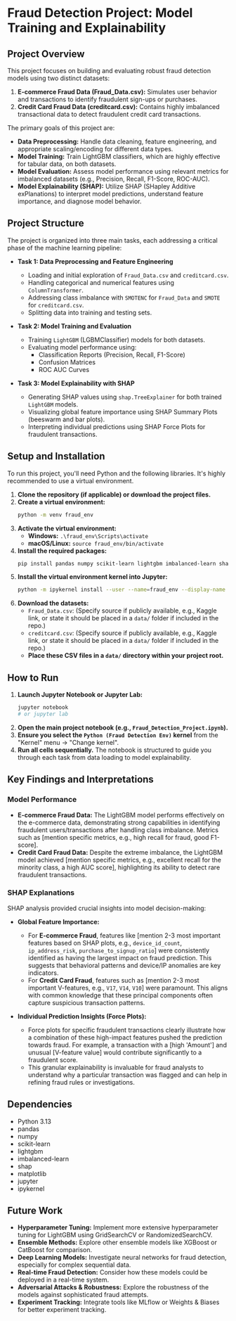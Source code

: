 # Fraud Detection Project: Model Training and Explainability

## Project Overview

This project focuses on building and evaluating robust fraud detection models using two distinct datasets:
1.  **E-commerce Fraud Data (Fraud_Data.csv):** Simulates user behavior and transactions to identify fraudulent sign-ups or purchases.
2.  **Credit Card Fraud Data (creditcard.csv):** Contains highly imbalanced transactional data to detect fraudulent credit card transactions.

The primary goals of this project are:
* **Data Preprocessing:** Handle data cleaning, feature engineering, and appropriate scaling/encoding for different data types.
* **Model Training:** Train LightGBM classifiers, which are highly effective for tabular data, on both datasets.
* **Model Evaluation:** Assess model performance using relevant metrics for imbalanced datasets (e.g., Precision, Recall, F1-Score, ROC-AUC).
* **Model Explainability (SHAP):** Utilize SHAP (SHapley Additive exPlanations) to interpret model predictions, understand feature importance, and diagnose model behavior.

## Project Structure

The project is organized into three main tasks, each addressing a critical phase of the machine learning pipeline:

* **Task 1: Data Preprocessing and Feature Engineering**
    * Loading and initial exploration of `Fraud_Data.csv` and `creditcard.csv`.
    * Handling categorical and numerical features using `ColumnTransformer`.
    * Addressing class imbalance with `SMOTENC` for `Fraud_Data` and `SMOTE` for `creditcard.csv`.
    * Splitting data into training and testing sets.

* **Task 2: Model Training and Evaluation**
    * Training `LightGBM` (LGBMClassifier) models for both datasets.
    * Evaluating model performance using:
        * Classification Reports (Precision, Recall, F1-Score)
        * Confusion Matrices
        * ROC AUC Curves

* **Task 3: Model Explainability with SHAP**
    * Generating SHAP values using `shap.TreeExplainer` for both trained `LightGBM` models.
    * Visualizing global feature importance using SHAP Summary Plots (beeswarm and bar plots).
    * Interpreting individual predictions using SHAP Force Plots for fraudulent transactions.

## Setup and Installation

To run this project, you'll need Python and the following libraries. It's highly recommended to use a virtual environment.

1.  **Clone the repository (if applicable) or download the project files.**
2.  **Create a virtual environment:**
    ```bash
    python -m venv fraud_env
    ```
3.  **Activate the virtual environment:**
    * **Windows:** `.\fraud_env\Scripts\activate`
    * **macOS/Linux:** `source fraud_env/bin/activate`
4.  **Install the required packages:**
    ```bash
    pip install pandas numpy scikit-learn lightgbm imbalanced-learn shap matplotlib jupyter ipykernel
    ```
5.  **Install the virtual environment kernel into Jupyter:**
    ```bash
    python -m ipykernel install --user --name=fraud_env --display-name "Python (Fraud Detection Env)"
    ```
6.  **Download the datasets:**
    * `Fraud_Data.csv`: (Specify source if publicly available, e.g., Kaggle link, or state it should be placed in a `data/` folder if included in the repo.)
    * `creditcard.csv`: (Specify source if publicly available, e.g., Kaggle link, or state it should be placed in a `data/` folder if included in the repo.)
    * **Place these CSV files in a `data/` directory within your project root.**

## How to Run

1.  **Launch Jupyter Notebook or Jupyter Lab:**
    ```bash
    jupyter notebook
    # or jupyter lab
    ```
2.  **Open the main project notebook (e.g., `Fraud_Detection_Project.ipynb`).**
3.  **Ensure you select the `Python (Fraud Detection Env)` kernel** from the "Kernel" menu -> "Change kernel".
4.  **Run all cells sequentially.** The notebook is structured to guide you through each task from data loading to model explainability.

## Key Findings and Interpretations

### Model Performance

* **E-commerce Fraud Data:** The LightGBM model performs effectively on the e-commerce data, demonstrating strong capabilities in identifying fraudulent users/transactions after handling class imbalance. Metrics such as [mention specific metrics, e.g., high recall for fraud, good F1-score].
* **Credit Card Fraud Data:** Despite the extreme imbalance, the LightGBM model achieved [mention specific metrics, e.g., excellent recall for the minority class, a high AUC score], highlighting its ability to detect rare fraudulent transactions.

### SHAP Explanations

SHAP analysis provided crucial insights into model decision-making:

* **Global Feature Importance:**
    * For **E-commerce Fraud**, features like [mention 2-3 most important features based on SHAP plots, e.g., `device_id_count`, `ip_address_risk`, `purchase_to_signup_ratio`] were consistently identified as having the largest impact on fraud prediction. This suggests that behavioral patterns and device/IP anomalies are key indicators.
    * For **Credit Card Fraud**, features such as [mention 2-3 most important V-features, e.g., `V17`, `V14`, `V10`] were paramount. This aligns with common knowledge that these principal components often capture suspicious transaction patterns.

* **Individual Prediction Insights (Force Plots):**
    * Force plots for specific fraudulent transactions clearly illustrate how a combination of these high-impact features pushed the prediction towards fraud. For example, a transaction with a [high 'Amount'] and unusual [V-feature value] would contribute significantly to a fraudulent score.
    * This granular explainability is invaluable for fraud analysts to understand why a particular transaction was flagged and can help in refining fraud rules or investigations.
## Dependencies
* Python 3.13
* pandas
* numpy
* scikit-learn
* lightgbm
* imbalanced-learn
* shap
* matplotlib
* jupyter
* ipykernel
## Future Work
* **Hyperparameter Tuning:** Implement more extensive hyperparameter tuning for LightGBM using GridSearchCV or RandomizedSearchCV.
* **Ensemble Methods:** Explore other ensemble models like XGBoost or CatBoost for comparison.
* **Deep Learning Models:** Investigate neural networks for fraud detection, especially for complex sequential data.
* **Real-time Fraud Detection:** Consider how these models could be deployed in a real-time system.
* **Adversarial Attacks & Robustness:** Explore the robustness of the models against sophisticated fraud attempts.
* **Experiment Tracking:** Integrate tools like MLflow or Weights & Biases for better experiment tracking.
